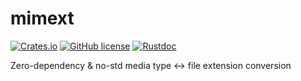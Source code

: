 # mimext

[![Crates.io](https://img.shields.io/crates/v/mimext.svg)](https://crates.io/crates/mimext)
[![GitHub license](https://img.shields.io/github/license/picoHz/mimext.svg)](https://github.com/picoHz/mimext/blob/main/LICENSE)
[![Rustdoc](https://img.shields.io/badge/doc-rustdoc-green.svg)](https://docs.rs/mimext)

Zero-dependency & no-std media type <-> file extension conversion
